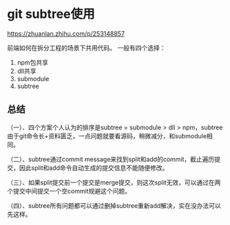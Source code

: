 # git subtree使用

https://zhuanlan.zhihu.com/p/253148857

前端如何在拆分工程的场景下共用代码。 一般有四个选择：

1. npm包共享
2. dll共享
3. submodule
4. subtree

## 总结

（一）、四个方案个人认为的排序是subtree = submodule > dll > npm，subtree由于git命令长+资料匮乏，一点问题就要看源码，稍微减分，和submodule相同。

（二）、subtree通过commit message来找到split和add的commit，截止遍历提交，因此split和add命令自动生成的提交信息不能随便修改。

（三）、如果split提交前一个提交是merge提交，则这次split无效，可以通过在两个提交中间提交一个空commit规避这个问题。

（四）、subtree所有问题都可以通过删掉subtree重新add解决，实在没办法可以先这样。
